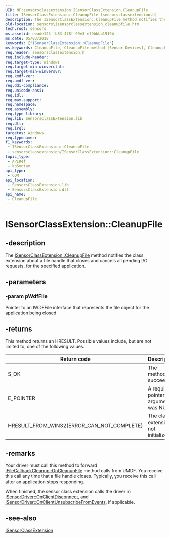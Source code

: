 ```yaml
---
UID: NF:sensorsclassextension.ISensorClassExtension.CleanupFile
title: ISensorClassExtension::CleanupFile (sensorsclassextension.h)
description: The ISensorClassExtension::CleanupFile method notifies the class extension about a file handle that closes and cancels all pending I/O requests, for the specified application.
old-location: sensors\isensorclassextension_cleanupfile.htm
tech.root: sensors
ms.assetid: eeade123-fb83-478f-99e3-e79bbbb1919b
ms.date: 05/03/2018
keywords: ["ISensorClassExtension::CleanupFile"]
ms.keywords: CleanupFile, CleanupFile method [Sensor Devices], CleanupFile method [Sensor Devices],ISensorClassExtension interface, ISensorClassExtension interface [Sensor Devices],CleanupFile method, ISensorClassExtension.CleanupFile, ISensorClassExtension::CleanupFile, sensors.isensorclassextension_cleanupfile, sensorsclassextension/ISensorClassExtension::CleanupFile
req.header: sensorsclassextension.h
req.include-header: 
req.target-type: Windows
req.target-min-winverclnt: 
req.target-min-winversvr: 
req.kmdf-ver: 
req.umdf-ver: 
req.ddi-compliance: 
req.unicode-ansi: 
req.idl: 
req.max-support: 
req.namespace: 
req.assembly: 
req.type-library: 
req.lib: SensorsClassExtension.lib
req.dll: 
req.irql: 
targetos: Windows
req.typenames: 
f1_keywords:
 - ISensorClassExtension::CleanupFile
 - sensorsclassextension/ISensorClassExtension::CleanupFile
topic_type:
 - APIRef
 - kbSyntax
api_type:
 - COM
api_location:
 - SensorsClassExtension.lib
 - SensorsClassExtension.dll
api_name:
 - CleanupFile
---
```


# ISensorClassExtension::CleanupFile


## -description

The <a href="/windows-hardware/drivers/ddi/sensorsclassextension/nf-sensorsclassextension-isensorclassextension-cleanupfile">ISensorClassExtension::CleanupFile</a> method notifies the class extension about a file handle that closes and cancels all pending I/O requests, for the specified application.

## -parameters

### -param pWdfFile

Pointer to an IWDFFile interface that represents the file object for the application being closed.

## -returns

This method returns an HRESULT. Possible values include, but are not limited to, one of the following values.

|Return code|Description|
|--- |--- |
|S_OK|The method succeeded.|
|E_POINTER|A required pointer argument was NULL.|
|HRESULT_FROM_WIN32(ERROR_CAN_NOT_COMPLETE)|The class extension is not initialized.|

## -remarks

Your driver must call this method to forward <a href="/windows-hardware/drivers/ddi/wudfddi/nf-wudfddi-ifilecallbackcleanup-oncleanupfile">IFileCallbackCleanup::OnCleanupFile</a> method calls from UMDF. You receive this call any time that a file handle closes. Typically, you receive this call after an application stops responding.

When finished, the sensor class extension calls the driver in <a href="/windows-hardware/drivers/ddi/sensorsclassextension/nf-sensorsclassextension-isensordriver-onclientdisconnect">ISensorDriver::OnClientDisconnect</a>, and <a href="/windows-hardware/drivers/ddi/sensorsclassextension/nf-sensorsclassextension-isensordriver-onclientunsubscribefromevents">ISensorDriver::OnClientUnsubscribeFromEvents</a>, if applicable.

## -see-also

<a href="/windows-hardware/drivers/ddi/sensorsclassextension/nn-sensorsclassextension-isensorclassextension">ISensorClassExtension</a>